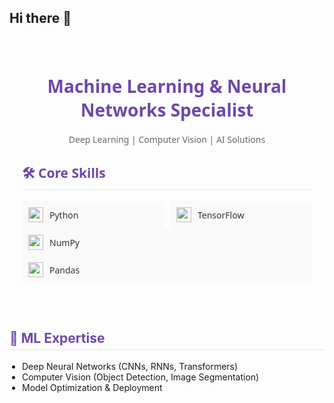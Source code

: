 ## Hi there 👋

<div style="font-family: 'Segoe UI', Tahoma, Geneva, Verdana, sans-serif; max-width: 800px; margin: 0 auto; padding: 20px; color: #333;">

  <div style="text-align: center; margin-bottom: 30px;">
    <h1 style="color: #6e48aa;">Machine Learning & Neural Networks Specialist</h1>
    <p style="color: #666;">Deep Learning | Computer Vision |  AI Solutions</p>
  </div>

  <div style="margin-bottom: 25px;">
    <h2 style="color: #6e48aa; border-bottom: 2px solid #f0f0f0; padding-bottom: 5px;">🛠 Core Skills</h2>
    <div style="display: grid; grid-template-columns: repeat(auto-fill, minmax(150px, 1fr)); gap: 10px; margin-top: 15px;">
      <div style="background: #f9f9f9; padding: 10px; border-radius: 5px; display: flex; align-items: center;">
        <img src="https://cdn.jsdelivr.net/gh/devicons/devicon/icons/python/python-original.svg" width="24" style="margin-right: 10px;">
        <span>Python</span>
      </div>
      <div style="background: #f9f9f9; padding: 10px; border-radius: 5px; display: flex; align-items: center;">
        <img src="https://cdn.jsdelivr.net/gh/devicons/devicon/icons/tensorflow/tensorflow-original.svg" width="24" style="margin-right: 10px;">
        <span>TensorFlow</span>
      </div>
      </div>
      <div style="background: #f9f9f9; padding: 10px; border-radius: 5px; display: flex; align-items: center;">
        <img src="https://cdn.jsdelivr.net/gh/devicons/devicon/icons/numpy/numpy-original.svg" width="24" style="margin-right: 10px;">
        <span>NumPy</span>
      </div>
      <div style="background: #f9f9f9; padding: 10px; border-radius: 5px; display: flex; align-items: center;">
        <img src="https://cdn.jsdelivr.net/gh/devicons/devicon/icons/pandas/pandas-original.svg" width="24" style="margin-right: 10px;">
        <span>Pandas</span>
      </div>
    </div>
  </div>

  <div style="margin-bottom: 25px;">
    <h2 style="color: #6e48aa; border-bottom: 2px solid #f0f0f0; padding-bottom: 5px;">🧠 ML Expertise</h2>
    <ul style="padding-left: 20px;">
      <li>Deep Neural Networks (CNNs, RNNs, Transformers)</li>
      <li>Computer Vision (Object Detection, Image Segmentation)</li>
      <li>Model Optimization & Deployment</li>
    </ul>
  </div>


  
  </div>

</div>



